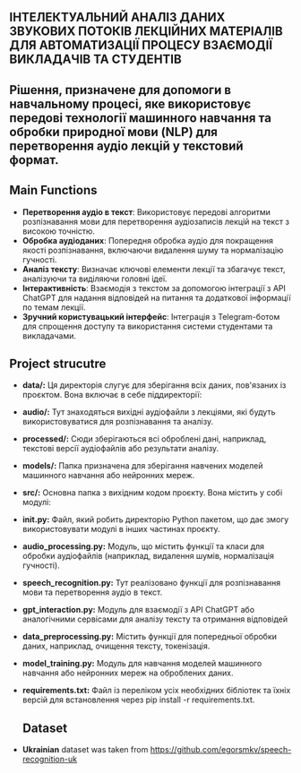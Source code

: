 ## ІНТЕЛЕКТУАЛЬНИЙ АНАЛІЗ ДАНИХ ЗВУКОВИХ ПОТОКІВ ЛЕКЦІЙНИХ МАТЕРІАЛІВ ДЛЯ АВТОМАТИЗАЦІЇ ПРОЦЕСУ ВЗАЄМОДІЇ ВИКЛАДАЧІВ ТА СТУДЕНТІВ

## Рішення, призначене для допомоги в навчальному процесі, яке використовує передові технології машинного навчання та обробки природної мови (NLP) для перетворення аудіо лекцій у текстовий формат. 

## Main Functions
- **Перетворення аудіо в текст**: Використовує передові алгоритми розпізнавання мови для перетворення аудіозаписів лекцій на текст з високою точністю.
- **Обробка аудіоданих**: Попередня обробка аудіо для покращення якості розпізнавання, включаючи видалення шуму та нормалізацію гучності.
- **Аналіз тексту**: Визначає ключові елементи лекції та збагачує текст, аналізуючи та виділяючи головні ідеї.
- **Інтерактивність**: Взаємодія з текстом за допомогою інтеграції з API ChatGPT для надання відповідей на питання та додаткової інформації по темам лекції.
- **Зручний користувацький інтерфейс**: Інтеграція з Telegram-ботом для спрощення доступу та використання системи студентами та викладачами.

## Project strucutre
- **data/:** Ця директорія слугує для зберігання всіх даних, пов'язаних із проєктом. Вона включає в себе піддиректорії:
- **audio/:** Тут знаходяться вихідні аудіофайли з лекціями, які будуть використовуватися для розпізнавання та аналізу.
- **processed/:** Сюди зберігаються всі оброблені дані, наприклад, текстові версії аудіофайлів або результати аналізу.
- **models/:** Папка призначена для зберігання навчених моделей машинного навчання або нейронних мереж.
- **src/:** Основна папка з вихідним кодом проєкту. Вона містить у собі модулі:
- **__init__.py:** Файл, який робить директорію Python пакетом, що дає змогу використовувати модулі в інших частинах проєкту.
- **audio_processing.py:** Модуль, що містить функції та класи для обробки аудіофайлів (наприклад, видалення шумів, нормалізація гучності).
- **speech_recognition.py:** Тут реалізовано функції для розпізнавання мови та перетворення аудіо в текст.
- **gpt_interaction.py:** Модуль для взаємодії з API ChatGPT або аналогічними сервісами для аналізу тексту та отримання відповідей 
- **data_preprocessing.py:** Містить функції для попередньої обробки даних, наприклад, очищення тексту, токенізація.
- **model_training.py:** Модуль для навчання моделей машинного навчання або нейронних мереж на оброблених даних.
- **requirements.txt:** Файл із переліком усіх необхідних бібліотек та їхніх версій для встановлення через pip install -r requirements.txt.

  ## Dataset
- **Ukrainian** dataset was taken from https://github.com/egorsmkv/speech-recognition-uk
